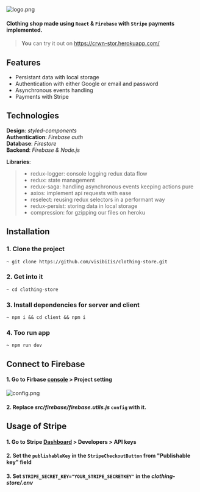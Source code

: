 ![logo.png](https://i.ibb.co/qRpcvwF/545.png)

#### Clothing shop made using `React` & `Firebase` with `Stripe` payments implemented.

> **You** can try it out on https://crwn-stor.herokuapp.com/

## Features

-   Persistant data with local storage
-   Authentication with either Google or email and password
-   Asynchronous events handling
-   Payments with Stripe

## Technologies

**Design**: _styled-components_  
**Authentication**: _Firebase auth_  
**Database**: _Firestore_  
**Backend**: _Firebase & Node.js_

**Libraries**:

> -   redux-logger: console logging redux data flow
> -   redux: state management
> -   redux-saga: handling asynchronous events keeping actions pure
> -   axios: implement api requests with ease
> -   reselect: reusing redux selectors in a performant way
> -   redux-persist: storing data in local storage
> -   compression: for gzipping our files on heroku

## Installation

### 1. Clone the project

```
~ git clone https://github.com/visibiIis/clothing-store.git
```

### 2. Get into it

```
~ cd clothing-store
```

### 3. Install dependencies for server and client

```
~ npm i && cd client && npm i
```

### 4. Too run app

```
~ npm run dev
```

## Connect to Firebase

#### 1. Go to Firbase [console](<(https://console.firebase.google.com/)>) > Project setting

![config.png](https://i.ibb.co/ZBN7BDJ/Screenshot-1-1.png)

#### 2. Replace **_src/firebase/firebase.utils.js_** `config` with it.

## Usage of Stripe

#### 1. Go to Stripe [Dashboard](https://dashboard.stripe.com) > Developers > API keys

#### 2. Set the `publishableKey` in the `StripeCheckoutButton` from "Publishable key" field

#### 3. Set `STRIPE_SECRET_KEY="YOUR_STRIPE_SECRETKEY"` in the **_clothing-store/.env_**
